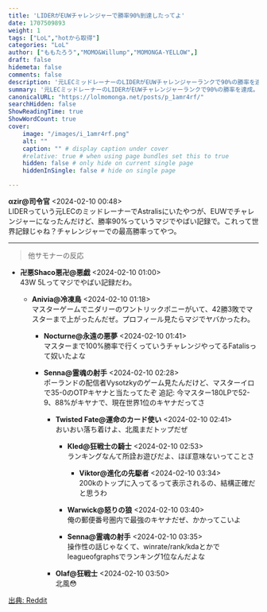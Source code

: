 ```yaml
---
title: 'LIDERがEUWチャレンジャーで勝率90%到達したってよ'
date: 1707509893
weight: 1
tags: ["LoL","hotから取得"]
categories: "LoL"
author: ["ももたろう","MOMO&Willump","MOMONGA-YELLOW",]
draft: false
hidemeta: false
comments: false
description: '元LECミッドレーナーのLIDERがEUWチャレンジャーランクで90%の勝率を達成。'
summary: '元LECミッドレーナーのLIDERがEUWチャレンジャーランクで90%の勝率を達成。'
canonicalURL: "https://lolmomonga.net/posts/p_1amr4rf/"
searchHidden: false
ShowReadingTime: true
ShowWordCount: true
cover:
    image: "/images/i_1amr4rf.png"
    alt: ""
    caption: "" # display caption under cover
    #relative: true # when using page bundles set this to true
    hidden: false # only hide on current single page
    hiddenInSingle: false # hide on single page

---
```

**αzir@司令官** <2024-02-10 00:48>  
LIDERっていう元LECのミッドレーナーでAstralisにいたやつが、EUWでチャレンジャーになったんだけど、勝率90%っていうマジでやばい記録で。これって世界記録じゃね？チャレンジャーでの最高勝率ってやつ。  

---

> 他サモナーの反応  

- **卍悪Shaco悪卍@悪戯** <2024-02-10 01:00>   
43W 5Lってマジでやばい記録だわ。  

  - **Anivia@冷凍鳥** <2024-02-10 01:18>   
  マスターゲームでニダリーのワントリックポニーがいて、42勝3敗でマスターまで上がったんだぜ。プロフィール見たらマジでヤバかったわ。  

    - **Nocturne@永遠の悪夢** <2024-02-10 01:41>   
    マスターまで100%勝率で行くっていうチャレンジやってるFatalisって奴いたよな  

    - **Senna@霊魂の射手** <2024-02-10 02:28>   
    ポーランドの配信者Vysotzkyのゲーム見たんだけど、マスターイロで35-0のOTPキヤナと当たってたぞ
追記: 今マスター180LPで52-9、88%がキヤナで、現在世界1位のキヤナだってさ  

      - **Twisted Fate@運命のカード使い** <2024-02-10 02:41>   
      おいおい落ち着けよ、北風まだトップだぜ  

        - **Kled@狂戦士の騎士** <2024-02-10 02:53>   
        ランキングなんて所詮お遊びだよ、ほぼ意味ないってことさ  

          - **Viktor@進化の先駆者** <2024-02-10 03:34>   
          200kのトップに入ってるって表示されるの、結構正確だと思うわ  

        - **Warwick@怒りの狼** <2024-02-10 03:40>   
        俺の郵便番号圏内で最強のキヤナだぜ、かかってこいよ  

        - **Senna@霊魂の射手** <2024-02-10 03:35>   
        操作性の話じゃなくて、winrate/rank/kdaとかでleagueofgraphsでランキング1位なんだよな  

      - **Olaf@狂戦士** <2024-02-10 03:50>   
      北風😳  




[出典: Reddit](https://www.reddit.com//r/leagueoflegends/comments/1amr4rf/lider_just_hit_90_winrate_challenger_euw/)
